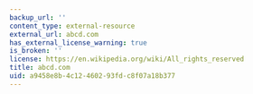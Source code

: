 ```yaml
---
backup_url: ''
content_type: external-resource
external_url: abcd.com
has_external_license_warning: true
is_broken: ''
license: https://en.wikipedia.org/wiki/All_rights_reserved
title: abcd.com
uid: a9458e8b-4c12-4602-93fd-c8f07a18b377
---
```

